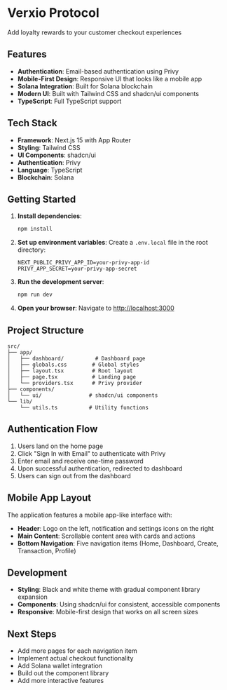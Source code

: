 # Verxio Protocol

Add loyalty rewards to your customer checkout experiences

## Features

- **Authentication**: Email-based authentication using Privy
- **Mobile-First Design**: Responsive UI that looks like a mobile app
- **Solana Integration**: Built for Solana blockchain
- **Modern UI**: Built with Tailwind CSS and shadcn/ui components
- **TypeScript**: Full TypeScript support

## Tech Stack

- **Framework**: Next.js 15 with App Router
- **Styling**: Tailwind CSS
- **UI Components**: shadcn/ui
- **Authentication**: Privy
- **Language**: TypeScript
- **Blockchain**: Solana

## Getting Started

1. **Install dependencies**:
   ```bash
   npm install
   ```

2. **Set up environment variables**:
   Create a `.env.local` file in the root directory:
   ```env
   NEXT_PUBLIC_PRIVY_APP_ID=your-privy-app-id
   PRIVY_APP_SECRET=your-privy-app-secret
   ```

3. **Run the development server**:
   ```bash
   npm run dev
   ```

4. **Open your browser**:
   Navigate to [http://localhost:3000](http://localhost:3000)

## Project Structure

```
src/
├── app/
│   ├── dashboard/          # Dashboard page
│   ├── globals.css        # Global styles
│   ├── layout.tsx         # Root layout
│   ├── page.tsx           # Landing page
│   └── providers.tsx      # Privy provider
├── components/
│   └── ui/               # shadcn/ui components
└── lib/
    └── utils.ts          # Utility functions
```

## Authentication Flow

1. Users land on the home page
2. Click "Sign In with Email" to authenticate with Privy
3. Enter email and receive one-time password
4. Upon successful authentication, redirected to dashboard
5. Users can sign out from the dashboard

## Mobile App Layout

The application features a mobile app-like interface with:

- **Header**: Logo on the left, notification and settings icons on the right
- **Main Content**: Scrollable content area with cards and actions
- **Bottom Navigation**: Five navigation items (Home, Dashboard, Create, Transaction, Profile)

## Development

- **Styling**: Black and white theme with gradual component library expansion
- **Components**: Using shadcn/ui for consistent, accessible components
- **Responsive**: Mobile-first design that works on all screen sizes

## Next Steps

- Add more pages for each navigation item
- Implement actual checkout functionality
- Add Solana wallet integration
- Build out the component library
- Add more interactive features
